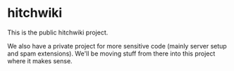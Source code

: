 hitchwiki
=========

This is the public hitchwiki project.

We also have a private project for more sensitive code (mainly server setup and spam extensions).
We'll be moving stuff from there into this project where it makes sense.
